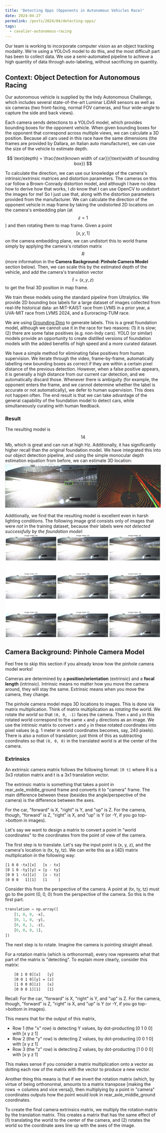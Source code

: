 ```yaml
---
title: 'Detecting Opps (Opponents in Autonomous Vehicles Race)'
date: 2024-04-27
permalink: /posts/2024/04/detecting-opps/
tags:
  - cavalier-autonomous-racing
---
```


Our team is working to incorporate computer vision as an object tracking modality. We're using a YOLOv5 model to do this, and the most difficult part has been to collect data. We use a semi-automated pipeline to achieve a high quantity of data through auto-labeling, without sacrificing on quantity.

## Context: Object Detection for Autonomous Racing

Our autonomous vehicle is supplied by the Indy Autonomous Challenge, which includes several state-of-the-art Luminar LiDAR sensors as well as six cameras (two front-facing, normal FOV cameras, and four wide-angle to capture the side and back views).

Each camera sends detections to a YOLOv5 model, which provides bounding boxes for the opponent vehicle. When given bounding boxes for the opponent that correspond across multiple views, we can calculate a 3D position. Because all cars used in this race have the same dimensions (the frames are provided by Dallara, an Italian auto manufacturer), we can use the size of the vehicle to estimate depth.

$$
\text{depth} = \frac{\text{known width of car}}{\text{width of bounding box}}
$$

To calculate the direction, we can use our knowledge of the camera's intrinsic/extrinsic matrices and distortion parameters. The cameras on this car follow a Brown-Conrady distortion model, and although I have no idea how to derive how that works, I *do* know that I can use OpenCV to undistort the images for me! So I just use that, along with the distortion parameters provided from the manufacturer. We can calculate the direction of the opponent vehicle in map frame by taking the undistorted 2D locations on the camera's embedding plan (at $$z = 1$$) and then rotating them to map frame. Given a point $$[x, y, 1]$$ on the camera embedding plane, we can undistort this to world frame simply by applying the camera's rotation matrix $$R$$ (more information in the **Camera Background: Pinhole Camera Model** section below). Then, we can scale this by the estimated depth of the vehicle, and add the camera's translation vector $$\hat t = (x, y, z)$$ to get the final 3D position in map frame.

We train these models using the standard pipeline from Ultralytics. We provide 2D bounding box labels for a large dataset of images collected from real-life historical data: an MIT-KAIST race from LVMS in a prior year, a UVA-MIT race from LVMS 2024, and a Euroracing-TUM race.

We are using [Grounding Dino](https://github.com/IDEA-Research/GroundingDINO) to generate labels. This is a great foundation model, although we cannot use it in the race for two reasons: (1) it is slow; (2) there are some false positives (e.g. non-Indy cars). YOLO (or similar) models provide an opportunity to create distilled versions of foundation models with the added benefits of high speed and a more curated dataset.

We have a simple method for eliminating false positives from human supervision. We iterate through the video, frame-by-frame, automatically labelling new bounding boxes as correct if they are within a certain pixel distance of the previous detection. However, when a false positive appears, it is generally a high distance from our current car detection, and we automatically discard those. Whenever there is ambiguity (for example, the opponent enters the frame, and we cannot determine whether the label is accurate or not automatically), we defer to human supervision. This does not happen often. The end result is that we can take advantage of the general capability of the foundation model to detect cars, while simultaneously curating with human feedback.

### Result

The resulting model is $$14$$ Mb, which is great and can run at high Hz. Additionally, it has significantly higher recall than the original foundation model. We have integrated this into our object detection pipeline, and using the simple monocular depth estimation equation from before, we can estimate 3D location:
![3D Pose Estimation](/images/posts/2024-04-27-detecting-opps/3d_pose_estimation.png)

Additionally, we find that the resulting model is excellent even in harsh lighting conditions. The following image grid consists only of images that were *not* in the training dataset, because their labels were *not detected successfully by the foundation model:*
![Harsh Lighting Conditions](/images/posts/2024-04-27-detecting-opps/harsh_lighting_conditions.png)


## Camera Background: Pinhole Camera Model

Feel free to skip this section if you already know how the pinhole camera model works!

Cameras are determined by a **position/orientation** (extrinsic) and a **focal length** (intrinsic). Intrinsic means no matter how you move the camera around, they will stay the same. Extrinsic means when you move the camera, they change.

The pinhole camera model maps 3D locations to images. This is done via matrix multiplication. Think of matrix multiplication as *rotating* the world. We rotate *the world* so that `(0, 0, -1)` faces the camera. Then `x` and `y` in this rotated world correspond to the same `x` and `y` directions as an image. We use the intrinsic matrix to convert `x` and `y` in these rotated coordinates into pixel values (e.g. 1 meter in world coordinates becomes, say, 240 pixels). There is also a notion of translation; just think of this as subtracting coordinates so that `(0, 0, 0)` in the translated world is at the center of the camera.

### Extrinsics
An extrinsic camera matrix follows the following format:
```[R t]```
where R is a 3x3 rotation matrix and t is a 3x1 translation vector.

The extrinsic matrix is something that takes a point in rear_axle_middle_ground frame and converts it to "camera" frame. The main difference between these (besides the angle/perspective of the camera) is the difference between the axes.

For the car, "forward" is X, "right" is Y, and "up" is Z.
For the camera, though, "forward" is Z, "right" is X, and "up" is Y (or -Y, if you go top->bottom in images).

Let's say we want to design a matrix to convert a point in "world coordinates" to the coordinates from the point of view of the camera.

The first step is to translate. Let's say the input point is (x, y, z), and the camera's location is (tx, ty, tz). We can write this as a (4D) matrix multiplication in the following way:
```
[1 0 0 -tx][x]   [x - tx]
[0 1 0 -ty][y] = [y - ty]
[0 0 1 -tz][z]   [z - tz]
[0 0 0   1][1]   [1     ]
```

Consider this from the perspective of the camera. A point at (tx, ty, tz) must go to the point (0, 0, 0) from the perspective of the camera.
So this is the first part.
```python
translation = np.array([
    [1, 0, 0, -x],
    [0, 1, 0, -y],
    [0, 0, 1, -z],
    [0, 0, 0, 1],
])
```
The next step is to rotate. Imagine the camera is pointing straight ahead.

For a rotation matrix (which is orthonormal), every row represents what that part of the matrix is "detecting". To explain
more clearly, consider this matrix:
```
    [0 1 0 0][x]   [y]
    [0 0 1 0][y] = [z]
    [1 0 0 0][z]   [x]
    [0 0 0 1][1]   [1]
```
Recall:
For the car, "forward" is X, "right" is Y, and "up" is Z.
For the camera, though, "forward" is Z, "right" is X, and "up" is Y (or -Y, if you go top->bottom in images).

This means that for the output of this matrix,
- Row 1 (the "x" row) is detecting Y values, by dot-producting \[0 1 0 0] with \[x y z 1]
- Row 2 (the "y" row) is detecting Z values, by dot-producting \[0 0 1 0] with \[x y z 1]
- Row 3 (the "z" row) is detecting Z values, by dot-producting \[1 0 0 0] with \[x y z 1]

This makes sense if you consider a matrix multiplication onto a vector as dotting each row of the matrix with the vector
to produce a new vector.

Another thing this means is that if we invert the rotation matrix (which, by virtue of being orthonormal, amounts to a
matrix transpose \[making the rows -> columns and vice versa\]), then multiplying by a point in "camera" coordinates outputs
how the point would look in rear_axle_middle_ground coordinates.

To create the final camera extrinsics matrix, we multiply the rotation matrix by the translation matrix. This creates a matrix that has the same effect of (1) translating the world to the center of the camera, and (2) rotates the world so the coordinate axes line up with the axes of the image.
